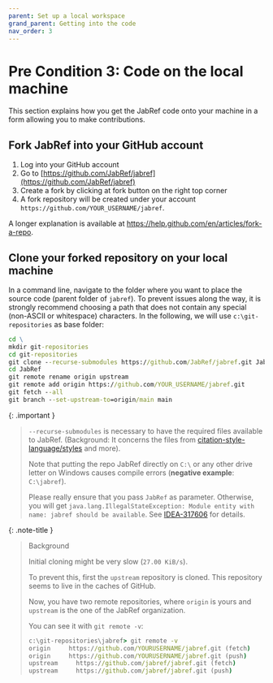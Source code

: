 ```yaml
---
parent: Set up a local workspace
grand_parent: Getting into the code
nav_order: 3
---
```


# Pre Condition 3: Code on the local machine

This section explains how you get the JabRef code onto your machine in a form allowing you to make contributions.

## Fork JabRef into your GitHub account

1. Log into your GitHub account
2. Go to [https://github.com/JabRef/jabref](https://github.com/JabRef/jabref)
3. Create a fork by clicking at fork button on the right top corner
4. A fork repository will be created under your account `https://github.com/YOUR_USERNAME/jabref`.

A longer explanation is available at <https://help.github.com/en/articles/fork-a-repo>.

## Clone your forked repository on your local machine

In a command line, navigate to the folder where you want to place the source code (parent folder of `jabref`).
To prevent issues along the way, it is strongly recommend choosing a path that does not contain any special (non-ASCII or whitespace) characters.
In the following, we will use `c:\git-repositories` as base folder:

```cmd
cd \
mkdir git-repositories
cd git-repositories
git clone --recurse-submodules https://github.com/JabRef/jabref.git JabRef
cd JabRef
git remote rename origin upstream
git remote add origin https://github.com/YOUR_USERNAME/jabref.git
git fetch --all
git branch --set-upstream-to=origin/main main
```

{: .important }
> `--recurse-submodules` is necessary to have the required files available to JabRef. (Background: It concerns the files from [citation-style-language/styles](https://github.com/citation-style-language/styles) and more).
>
> Note that putting the repo JabRef directly on `C:\` or any other drive letter on Windows causes compile errors (**negative example**: `C:\jabref`).
>
> Please really ensure that you pass `JabRef` as parameter. Otherwise, you will get `java.lang.IllegalStateException: Module entity with name: jabref should be available`. See [IDEA-317606](https://youtrack.jetbrains.com/issue/IDEA-317606/Changing-only-the-case-of-the-Gradle-root-project-name-causes-exception-while-importing-project-java.lang.IllegalStateException) for details.

{: .note-title }
> Background
>
> Initial cloning might be very slow (`27.00 KiB/s`).
>
> To prevent this, first the `upstream` repository is cloned.
> This repository seems to live in the caches of GitHub.
>
> Now, you have two remote repositories, where `origin` is yours and `upstream` is the one of the JabRef organization.
>
> You can see it with `git remote -v`:
>
> ```cmd
> c:\git-repositories\jabref> git remote -v
> origin     https://github.com/YOURUSERNAME/jabref.git (fetch)
> origin     https://github.com/YOURUSERNAME/jabref.git (push)
> upstream     https://github.com/jabref/jabref.git (fetch)
> upstream     https://github.com/jabref/jabref.git (push)
> ```
